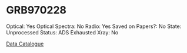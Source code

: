 # GRB970228

Optical: Yes
Optical Spectra: No
Radio: Yes
Saved on Papers?: No
State: Unprocessed
Status: ADS Exhausted
Xray: No

[Data Catalogue](GRB970228%20a236d9e470de4fe7a4c64683f4812275/Data%20Catalogue%20e1d7eec4021744f987e7b47cd1a1a786.md)